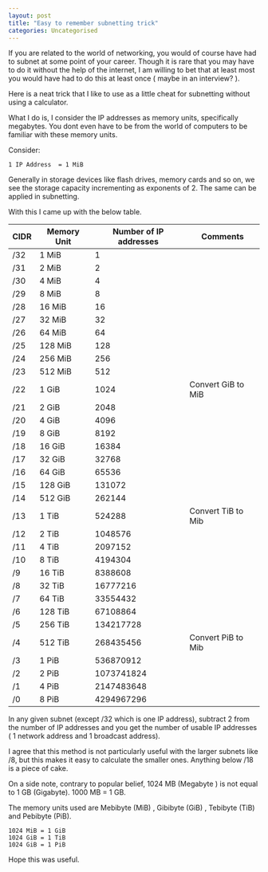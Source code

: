 ```yaml
---
layout: post
title: "Easy to remember subnetting trick"
categories: Uncategorised
---
```


If you are related to the world of networking, you would of course have had to subnet at some point of your career. Though it is rare that you may have to do it without the help of the internet, I am willing to bet that at least most you would have had to do this at least once ( maybe in an interview? ). 

Here is a neat trick that I like to use as a little cheat for subnetting without using a calculator.

What I do is, I consider the IP addresses as memory units, specifically megabytes. You dont even have to be from the world of computers to be familiar with these memory units. 

Consider:  

```
1 IP Address  = 1 MiB
```
Generally in storage devices like flash drives, memory cards and so on, we see the storage capacity incrementing as exponents of 2. The same can be applied in subnetting.

With this I came up with the below table.


| CIDR | Memory Unit   | Number of IP addresses | Comments |
| ---- | ---- | ---------------------- | -------- |
| /32  | 1 MiB | 1                      |          |
| /31  | 2 MiB | 2                      |          |
| /30  | 4 MiB | 4                      |          |
| /29  | 8 MiB | 8                      |          |
| /28  | 16 MiB | 16                      |          |
| /27  | 32 MiB | 32                      |          |
| /26  | 64 MiB | 64                      |          |
| /25  | 128 MiB | 128                      |          |
| /24  | 256 MiB | 256                      |          |
| /23  | 512 MiB | 512                      |          |
| /22  | 1 GiB | 1024                      | Convert GiB to MiB          |
| /21  | 2 GiB | 2048                      |          |
| /20  | 4 GiB | 4096                      |          |
| /19  | 8 GiB | 8192                      |          |
| /18  | 16 GiB | 16384                       |          |
| /17  | 32 GiB | 32768                       |          |
| /16  | 64 GiB | 65536                       |          |
| /15  | 128 GiB | 131072                       |          |
| /14  | 512 GiB | 262144                  |          |
| /13  | 1 TiB | 524288                       | Convert TiB to Mib         |
| /12  | 2 TiB | 1048576                  |          |
| /11  | 4 TiB | 2097152                 |          |
| /10  | 8 TiB | 4194304                 |          |
| /9   | 16 TiB | 8388608                  |          |
| /8   | 32 TiB | 16777216                 |          |
| /7   | 64 TiB | 33554432                |          |
| /6   | 128 TiB | 67108864                 |          |
| /5   | 256 TiB | 134217728                |          |
| /4  | 512 TiB | 268435456              | Convert PiB to Mib        |
| /3  | 1 PiB | 536870912             |          |
| /2  | 2 PiB | 1073741824                       |          |
| /1  | 4 PiB | 2147483648              |          |
| /0  | 8 PiB | 4294967296              |          |


In any given subnet (except /32 which is one IP address), subtract 2 from the number of IP addresses and you get the number of usable IP addresses ( 1 network address and 1 broadcast address).

I agree that this method is not particularly useful with the larger subnets like /8, but this makes it easy to calculate the smaller ones. Anything below /18 is a piece of cake. 

On a side note, contrary to popular belief, 1024 MB (Megabyte ) is not equal to 1 GB (Gigabyte). 1000 MB = 1 GB. 

The memory units used are Mebibyte (MiB) , Gibibyte (GiB) , Tebibyte (TiB)  and Pebibyte (PiB). 

```
1024 MiB = 1 GiB
1024 GiB = 1 TiB
1024 GiB = 1 PiB
```
Hope this was useful. 

 

